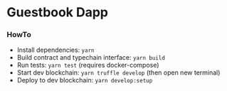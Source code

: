 # Guestbook Dapp

### HowTo
* Install dependencies: `yarn`
* Build contract and typechain interface: `yarn build`
* Run tests: `yarn test` (requires docker-compose)
* Start dev blockchain: `yarn truffle develop` (then open new terminal)
* Deploy to dev blockchain: `yarn develop:setup`

